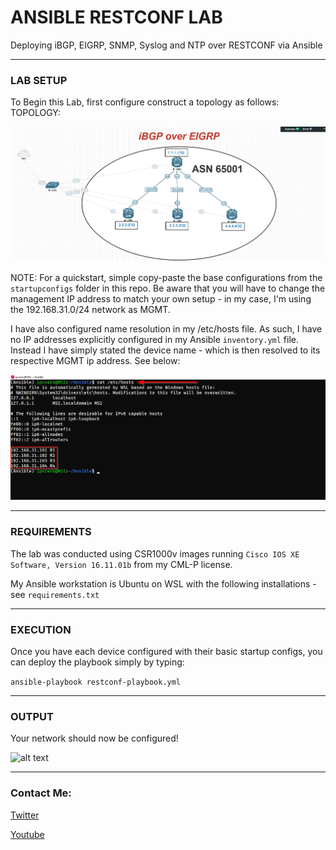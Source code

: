 # ANSIBLE RESTCONF LAB
Deploying iBGP, EIGRP, SNMP, Syslog and NTP over RESTCONF via Ansible

-----------------------------------------------------------------------------------
### LAB SETUP

To Begin this Lab, first configure construct a topology as follows:
TOPOLOGY:


![alt text](https://github.com/IPvZero/Ansible-RESTCONF/blob/master/images/labpic.png?raw=true)



NOTE: For a quickstart, simple copy-paste the base configurations from the ```startupconfigs``` folder in this repo.
Be aware that you will have to change the management IP address to match your own setup - in my case, I'm using the 192.168.31.0/24 network as MGMT.

I have also configured name resolution in my /etc/hosts file. As such, I have no IP addresses explicitly configured in my Ansible ```inventory.yml``` file.
Instead I have simply stated the device name - which is then resolved to its respective MGMT ip address. 
See below:


![alt text](https://github.com/IPvZero/Ansible-RESTCONF/blob/master/images/etc.png?raw=true)

----------------------------------------------------------------------------------------------------
### REQUIREMENTS
 The lab was conducted using CSR1000v images running ```Cisco IOS XE Software, Version 16.11.01b``` from my CML-P license.
 
 
 My Ansible workstation is Ubuntu on WSL with the following installations - see ```requirements.txt```
 
----------------------------------------------------------------------------------------------------------------------

### EXECUTION

Once you have each device configured with their basic startup configs, you can deploy the playbook simply by typing: 


```ansible-playbook restconf-playbook.yml```

-------------------------------------------------------------------------------------------------------------------
### OUTPUT

Your network should now be configured!


![alt text](https://github.com/IPvZero/Ansible-RESTCONF/blob/master/images/complete.png?raw=true)


-----------------------------------------------------------------------------------------------------------------

### Contact Me:

[Twitter](https://twitter.com/IPvZero)

[Youtube](https://youtube.com/c/IPvZero)


